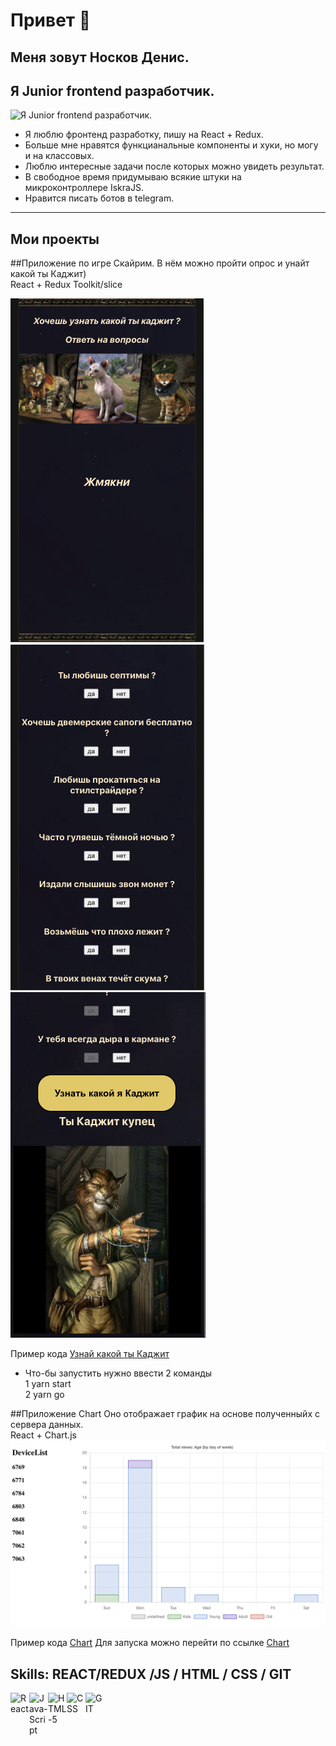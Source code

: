 # Привет 👋
## Меня зовут Носков Денис.
## Я Junior frontend разработчик.
![Я Junior frontend разработчик.](https://github.com/raghavk16/raghavk16/raw/master/coderman.gif)

- Я люблю фронтенд разработку, пишу на React + Redux.
- Больше мне нравятся функцианальные компоненты и хуки, но могу и на 
  классовых.  
- Люблю интересные задачи после которых можно увидеть результат.
- В свободное время придумываю всякие штуки на микроконтроллере IskraJS.
- Нравится писать ботов в telegram.

---
## Мои проекты 

##Приложение по игре Скайрим. 
В нём можно пройти опрос и унайт какой ты Каджит)  
React + Redux Toolkit/slice

![Первый экран](https://github.com/narf200/interview/blob/main/src/assets/images/screenshot%201.png?raw=true "Первый экран")
![Второй экран](https://github.com/narf200/interview/blob/main/src/assets/images/screenshot%202.png?raw=true "Второй экран")
![Третий экран](https://github.com/narf200/interview/blob/main/src/assets/images/screenshot%203.png?raw=true "Третий экран")

Пример кода [Узнай какой ты Каджит](https://github.com/narf200/interview)
- Что-бы запустить нужно ввести 2 команды  
  1 yarn start  
  2 yarn go

##Приложение Chart
Оно отображает график на основе полученныйх с сервера данных.  
React + Chart.js
![Первый экран](https://github.com/narf200/ChartViews/blob/main/src/images/screenshot%201.png?raw=true)

Пример кода [Chart](https://github.com/narf200/ChartViews) 
Для запуска можно перейти по ссылке [Chart](https://chartnarf200.netlify.app/)
## Skills: REACT/REDUX /JS / HTML / CSS / GIT

<div display:flex>
<img align='left' alt='React' width='30px' src="https://img.icons8.com/color/48/000000/react-native.png"/>
<img align='left' alt='Java-Script' width='30px' src="https://img.icons8.com/color/48/000000/javascript.png"/>
<img align='left' alt='HTML-5' width='30px' src="https://img.icons8.com/color/64/000000/html-5.png"/>
<img align='left' alt='CSS' width='30px' src="https://img.icons8.com/nolan/64/css-filetype.png"/>
<img align='left' alt='GIT' width='30px' src="https://img.icons8.com/color/48/000000/git.png"/>
</div>




<!--
**narf200/narf200** is a ✨ _special_ ✨ repository because its `README.md` (this file) appears on your GitHub profile.

Here are some ideas to get you started:

- 🔭 I’m currently working on ...
- 🌱 I’m currently learning ...
- 👯 I’m looking to collaborate on ...
- 🤔 I’m looking for help with ...
- 💬 Ask me about ...
- 📫 How to reach me: ...
- 😄 Pronouns: ...
- ⚡ Fun fact: ...
-->
